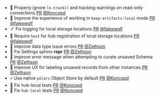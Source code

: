 - 🐛 Properly ignore `ln.track()` and tracking warnings on read-only connections [PR](https://github.com/laminlabs/lamindb/pull/2934) [@Koncopd](https://github.com/Koncopd)
- 🚸 Improve the experience of working in `keep-artifacts-local` mode [PR](https://github.com/laminlabs/lamindb/pull/2917) [@falexwolf](https://github.com/falexwolf)
- 🩹 Fix logging for local storage locations [PR](https://github.com/laminlabs/lamin-cli/pull/143) [@falexwolf](https://github.com/falexwolf)
- 🚸 Require `host` for hub registration of local storage locations [PR](https://github.com/laminlabs/lamindb-setup/pull/1087) [@falexwolf](https://github.com/falexwolf)
- 🚸 Improve data type issue errors [PR](https://github.com/laminlabs/lamindb/pull/2926) [@Zethson](https://github.com/Zethson)
- 🐛 Fix Settings sphinx __repr__ [PR](https://github.com/laminlabs/lamindb/pull/2921) [@Zethson](https://github.com/Zethson)
- 🚸 Improve error message when attempting to curate unsaved Schema [PR](https://github.com/laminlabs/lamindb/pull/2925) [@Zethson](https://github.com/Zethson)
- 🚸 Improve UX for labeling unsaved records from other instances [PR](https://github.com/laminlabs/lamindb/pull/2924) [@Zethson](https://github.com/Zethson)
- ⚡️ Use native `polars` Object Store by default [PR](https://github.com/laminlabs/lamindb/pull/2922) [@Koncopd](https://github.com/Koncopd)
- 💚 Fix hub-local tests [PR](https://github.com/laminlabs/lamindb-setup/pull/1086) [@Koncopd](https://github.com/Koncopd)
- 💚 Fix `hub-local` tests [PR](https://github.com/laminlabs/lamindb-setup/pull/1085) [@Koncopd](https://github.com/Koncopd)
